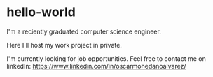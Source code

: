 # hello-world

I'm a reciently graduated computer science engineer.

Here I'll host my work project in private.

I'm currently looking for job opportunities. Feel free to contact me on linkedIn: 
https://www.linkedin.com/in/oscarmohedanoalvarez/
